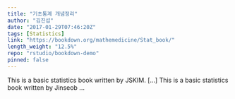 ```yaml
---
title: "기초통계 개념정리"
author: "김진섭"
date: "2017-01-29T07:46:20Z"
tags: [Statistics]
link: "https://bookdown.org/mathemedicine/Stat_book/"
length_weight: "12.5%"
repo: "rstudio/bookdown-demo"
pinned: false
---
```


This is a basic statistics book written by JSKIM. [...] This is a basic statistics book written by Jinseob ...
